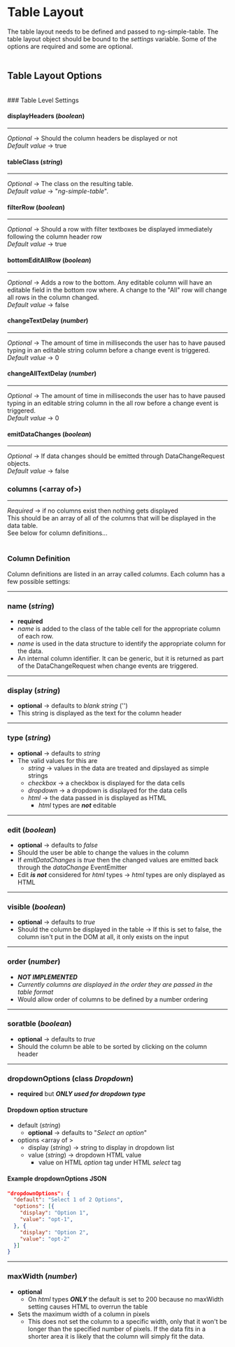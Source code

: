 # Table Layout

The table layout needs to be defined and passed to ng-simple-table. The table layout object should be bound to the *settings* variable. Some of the options are required and some are optional.
<br /><br />
## Table Layout Options
<br />
### Table Level Settings

#### displayHeaders (*boolean*)
---
*Optional* &rarr; Should the column headers be displayed or not<br />
*Default value* &rarr; true

#### tableClass (*string*)
---
*Optional* &rarr; The class on the resulting table.<br />
*Default value* &rarr; "*ng-simple-table*".

#### filterRow (*boolean*)
---
*Optional* &rarr; Should a row with filter textboxes be displayed immediately following the column header row<br />
*Default value* &rarr; true

#### bottomEditAllRow (*boolean*)
---
*Optional* &rarr; Adds a row to the bottom. Any editable column will have an editable field in the bottom row where. A change to the "All" row will change all rows in the column changed.<br />
*Default value* &rarr; false

#### changeTextDelay (*number*)
---
*Optional* &rarr; The amount of time in milliseconds the user has to have paused typing in an editable string column before a change event is triggered.<br />
*Default value* &rarr; 0

#### changeAllTextDelay (*number*)
---
*Optional* &rarr; The amount of time in milliseconds the user has to have paused typing in an editable string column in the all row before a change event is triggered.<br />
*Default value* &rarr; 0

#### emitDataChanges (*boolean*)
---
*Optional* &rarr; If data changes should be emitted through DataChangeRequest objects.<br />
*Default value* &rarr; false

### columns (&lt;array of&gt;)
---
*Required* &rarr; if no columns exist then nothing gets displayed<br />
This should be an array of all of the columns that will be displayed in the data table.<br />
See below for column definitions...
<br />
<br />
### Column Definition
Column definitions are listed in an array called *columns*. Each column has a few possible settings:

---
### name (*string*)
  + **required**
  + *name* is added to the class of the table cell for the appropriate column of each row.
  + *name* is used in the data structure to identify the appropriate column for the data.
  + An internal column identifier. It can be generic, but it is returned as part of the DataChangeRequest when change events are triggered.

---
### display (*string*)
  + **optional** &rarr; defaults to *blank string* ('')
  + This string is displayed as the text for the column header

---
### type (*string*)
  + **optional** &rarr; defaults to *string*
  + The valid values for this are
    + *string* &rarr; values in the data are treated and dipslayed as simple strings
    + *checkbox* &rarr; a checkbox is displayed for the data cells
    + *dropdown* &rarr; a dropdown is displayed for the data cells
    + *html* &rarr; the data passed in is displayed as HTML
      + *html* types are ***not*** editable

---
### edit (*boolean*)
  + **optional** &rarr; defaults to *false*
  + Should the user be able to change the values in the column
  + If *emitDataChanges* is *true* then the changed values are emitted back through the *dataChange* EventEmitter
  + Edit ***is not*** considered for *html* types &rarr; *html* types are only displayed as HTML

---
### visible (*boolean*)
  + **optional** &rarr; defaults to *true*
  + Should the column be displayed in the table &rarr; If this is set to false, the column isn't put in the DOM at all, it only exists on the input

---
### order (*number*)
  + ***NOT IMPLEMENTED***
  + *Currently columns are displayed in the order they are passed in the table format*  
  + Would allow order of columns to be defined by a number ordering<br />

---
### soratble (*boolean*)
  + **optional** &rarr; defaults to *true*
  + Should the column be able to be sorted by clicking on the column header

---
### dropdownOptions (class *Dropdown*)
  + **required** but ***ONLY used for dropdown type***

#### Dropdown option structure
  + default (*string*)
    + **optional** &rarr; defaults to "*Select an option*"
  + options &lt;array of &gt;
    + display (*string*) &rarr; string to display in dropdown list
    + value (*string*) &rarr; dropdown HTML value
      + value on HTML *option* tag under HTML *select* tag
#### Example dropdownOptions JSON
```JSON
"dropdownOptions": {
  "default": "Select 1 of 2 Options",
  "options": [{
    "display": "Option 1",
    "value": "opt-1",
  }, {
    "display": "Option 2",
    "value": "opt-2"
  }]
}
```

---
### maxWidth (*number*)
+ **optional**
  + On *html* types ***ONLY*** the default is set to 200 because no maxWidth setting causes HTML to overrun the table
+ Sets the maximum width of a column in pixels
  + This does not set the column to a specific width, only that it won't be longer than the specified number of pixels. If the data fits in a shorter area it is likely that the column will simply fit the data.
